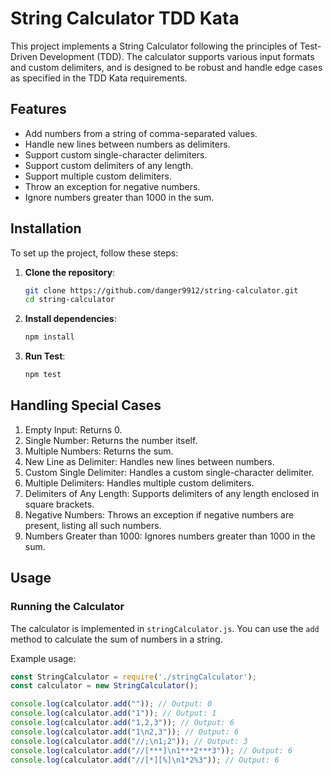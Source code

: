 
# String Calculator TDD Kata

This project implements a String Calculator following the principles of Test-Driven Development (TDD). The calculator supports various input formats and custom delimiters, and is designed to be robust and handle edge cases as specified in the TDD Kata requirements.

## Features

- Add numbers from a string of comma-separated values.
- Handle new lines between numbers as delimiters.
- Support custom single-character delimiters.
- Support custom delimiters of any length.
- Support multiple custom delimiters.
- Throw an exception for negative numbers.
- Ignore numbers greater than 1000 in the sum.

## Installation

To set up the project, follow these steps:

1. **Clone the repository**:

    ```sh
    git clone https://github.com/danger9912/string-calculator.git
    cd string-calculator
    ```

2. **Install dependencies**:

    ```sh
    npm install
    ```
3. **Run Test**:

    ```sh
    npm test
    ```


## Handling Special Cases

1. Empty Input: Returns 0.
2. Single Number: Returns the number itself.
3. Multiple Numbers: Returns the sum.
4. New Line as Delimiter: Handles new lines between numbers.
5. Custom Single Delimiter: Handles a custom single-character delimiter.
6. Multiple Delimiters: Handles multiple custom delimiters.
7. Delimiters of Any Length: Supports delimiters of any length enclosed in square brackets.
8. Negative Numbers: Throws an exception if negative numbers are present, listing all such numbers.
9. Numbers Greater than 1000: Ignores numbers greater than 1000 in the sum.

## Usage

### Running the Calculator

The calculator is implemented in `stringCalculator.js`. You can use the `add` method to calculate the sum of numbers in a string.

Example usage:

```javascript
const StringCalculator = require('./stringCalculator');
const calculator = new StringCalculator();

console.log(calculator.add("")); // Output: 0
console.log(calculator.add("1")); // Output: 1
console.log(calculator.add("1,2,3")); // Output: 6
console.log(calculator.add("1\n2,3")); // Output: 6
console.log(calculator.add("//;\n1;2")); // Output: 3
console.log(calculator.add("//[***]\n1***2***3")); // Output: 6
console.log(calculator.add("//[*][%]\n1*2%3")); // Output: 6


